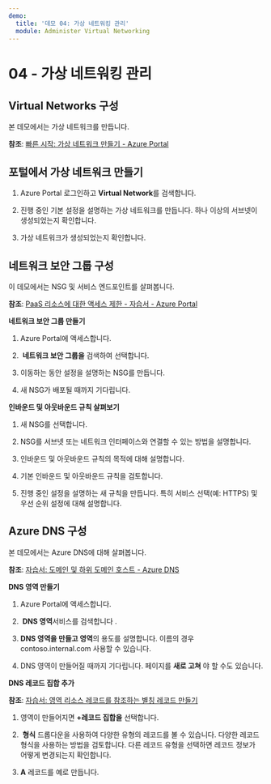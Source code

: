 ```yaml
---
demo:
  title: '데모 04: 가상 네트워킹 관리'
  module: Administer Virtual Networking
---
```


# 04 - 가상 네트워킹 관리

## Virtual Networks 구성

본 데모에서는 가상 네트워크를 만듭니다.

**참조**: [빠른 시작: 가상 네트워크 만들기 - Azure Portal](https://docs.microsoft.com/azure/virtual-network/quick-create-portal)

## 포털에서 가상 네트워크 만들기

1.  Azure Portal 로그인하고 **Virtual Network**를 검색합니다.

1.  진행 중인 기본 설정을 설명하는 가상 네트워크를 만듭니다. 하나 이상의 서브넷이 생성되었는지 확인합니다. 

1.  가상 네트워크가 생성되었는지 확인합니다.

## 네트워크 보안 그룹 구성

이 데모에서는 NSG 및 서비스 엔드포인트를 살펴봅니다.

**참조**: [PaaS 리소스에 대한 액세스 제한 - 자습서 - Azure Portal](https://docs.microsoft.com/azure/virtual-network/tutorial-restrict-network-access-to-resources)

**네트워크 보안 그룹 만들기**

1. Azure Portal에 액세스합니다.

1.  **네트워크 보안 그룹을** 검색하여 선택합니다.

1. 이동하는 동안 설정을 설명하는 NSG를 만듭니다. 
 
1. 새 NSG가 배포될 때까지 기다립니다.

**인바운드 및 아웃바운드 규칙 살펴보기**

1. 새 NSG를 선택합니다.

1. NSG를 서브넷 또는 네트워크 인터페이스와 연결할 수 있는 방법을 설명합니다.

1. 인바운드 및 아웃바운드 규칙의 목적에 대해 설명합니다.  

1. 기본 인바운드 및 아웃바운드 규칙을 검토합니다. 

1. 진행 중인 설정을 설명하는 새 규칙을 만듭니다. 특히 서비스 선택(예: HTTPS) 및 우선 순위 설정에 대해 설명합니다. 

## Azure DNS 구성

본 데모에서는 Azure DNS에 대해 살펴봅니다.

**참조**: [자습서: 도메인 및 하위 도메인 호스트 - Azure DNS](https://docs.microsoft.com/azure/dns/dns-delegate-domain-azure-dns)


**DNS 영역 만들기**

1. Azure Portal에 액세스합니다.

1.  **DNS 영역**서비스를 검색합니다 .

1. **DNS 영역을 만들고 영역**의 용도를 설명합니다. 이름의 경우 contoso.internal.com 사용할 수 있습니다.

1.  DNS 영역이 만들어질 때까지 기다립니다. 페이지를 **새로 고쳐** 야 할 수도 있습니다.

**DNS 레코드 집합 추가**

**참조**: [자습서: 영역 리소스 레코드를 참조하는 별칭 레코드 만들기](https://learn.microsoft.com/azure/dns/tutorial-alias-rr)

1. 영역이 만들어지면 **+레코드 집합을** 선택합니다.

1.  **형식** 드롭다운을 사용하여 다양한 유형의 레코드를 볼 수 있습니다. 다양한 레코드 형식을 사용하는 방법을 검토합니다. 다른 레코드 유형을 선택하면 레코드 정보가 어떻게 변경되는지 확인합니다.

1. **A** 레코드를 예로 만듭니다. 

